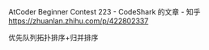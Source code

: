 AtCoder Beginner Contest 223 - CodeShark 的文章 - 知乎
https://zhuanlan.zhihu.com/p/422802337

优先队列拓扑排序+归并排序
